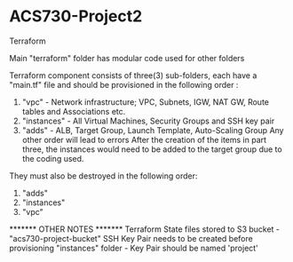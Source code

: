 # ACS730-Project2

Terraform

Main "terraform" folder has modular code used for other folders

Terraform component consists of three(3) sub-folders, each have a "main.tf" file and should be provisioned in the following order :
1. "vpc" - Network infrastructure; VPC, Subnets, IGW, NAT GW, Route tables and Associations etc.
2. "instances" - All Virtual Machines, Security Groups and SSH key pair
3. "adds" - ALB, Target Group, Launch Template, Auto-Scaling Group
Any other order will lead to errors
After the creation of the items in part three, the instances would need to be added to the target group due to the coding used.

They must also be destroyed in the following order:
1. "adds"
2. "instances"
3. "vpc"

******* OTHER NOTES *******
Terraform State files stored to S3 bucket - "acs730-project-bucket"
SSH Key Pair needs to be created before provisioning "instances" folder - Key Pair should be named 'project'

